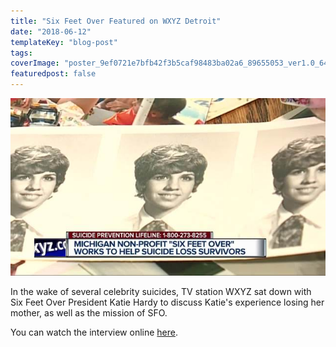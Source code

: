```yaml
---
title: "Six Feet Over Featured on WXYZ Detroit"
date: "2018-06-12"
templateKey: "blog-post"
tags:
coverImage: "poster_9ef0721e7bfb42f3b5caf98483ba02a6_89655053_ver1.0_640_480.jpg"
featuredpost: false
---
```


![](images/poster_9ef0721e7bfb42f3b5caf98483ba02a6_89655053_ver1.0_640_480.jpg)

In the wake of several celebrity suicides, TV station WXYZ sat down with Six Feet Over President Katie Hardy to discuss Katie's experience losing her mother, as well as the mission of SFO.

You can watch the interview online [here](https://www.wxyz.com/news/region/wayne-county/stories-of-hope-six-feet-over-helping-families-suffering-loss-from-suicide).
